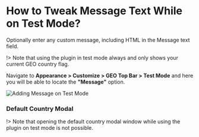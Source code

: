 # How to Tweak Message Text While on Test Mode?

Optionally enter any custom message, including HTML in the Message text field.

!> Note that using the plugin in test mode always and only shows your current GEO country flag.

Navigate to **Appearance > Customize > GEO Top Bar > Test Mode** and here you will be able to locate the **"Message"** option.

![Adding Message on Test Mode](img/adding-message-on-test-mode_m6ktre.gif)

### Default Country Modal

!> Note that opening the default country modal window while using the plugin on test mode is not possible.
